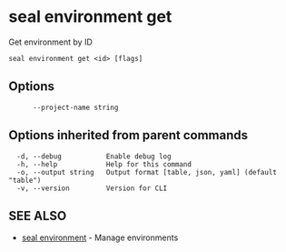 # seal environment get

Get environment by ID

```
seal environment get <id> [flags]
```

## Options

```
      --project-name string   
```

## Options inherited from parent commands

```
  -d, --debug           Enable debug log
  -h, --help            Help for this command
  -o, --output string   Output format [table, json, yaml] (default "table")
  -v, --version         Version for CLI
```

## SEE ALSO

* [seal environment](seal_environment)	 - Manage environments

